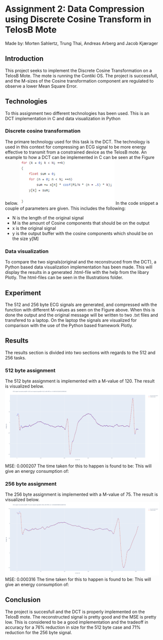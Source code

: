 # Assignment 2: Data Compression using Discrete Cosine Transform in TelosB Mote
Made by: Morten Sahlertz, Trung Thai, Andreas Arberg and Jacob Kjærager

## Introduction
This project seeks to implement the Discrete Cosine Transformation on a TelosB Mote. The mote is running the Contiki OS. 
The project is successfull, and the M-sizes of the Cosine transformation component are regulated to observe a lower Mean Square Error.


## Technologies
To this assignment two different technologies has been used. This is an DCT implementation in C and data visualization in Python

### Discrete cosine transformation
The primare technology used for this task is the DCT. The technology is used in this context for compressing an ECG signal to be more energy effective to transmit from a 
constrained device as the TelosB mote. 
An example to how a DCT can be implemented in C can be seen at the Figure below. 
![alt text](https://github.com/Dudeslam/Wu-Tan-Lan/blob/master/Assignment2/Illustrations/DCT_code.PNG?raw=true)
In the code snippet a couple of parameters are given. This includes the following: 
- N is the length of the original signal
- M is the amount of Cosine components that should be on the output 
- x is the original signal
- y is the output buffer with the cosine components which should be on the size y[M]

### Data visualization
To compare the two signals(original and the reconstruced from the DCT), a Python based data visualization implementation has been made. This will display the results in a generated .html-file with the help from the libary Plotly. The html-files can be seen in the Illustrations folder.  

## Experiment
The 512 and 256 byte ECG signals are generated, and compressed with the function with different M-values as seen on the Figure above. When this is done the output and the original message will be written to two .txt files and transfered to a laptop. On the laptop the signals are visualized for comparison with the use of the Python based framework Plotly.

## Results 
The results section is divided into two sections with regards to the 512 and 256 tasks. 


### 512 byte assignment
The 512 byte assignment is implemented with a M-value of 120. The result is visualized below. 
![alt text](https://github.com/Dudeslam/Wu-Tan-Lan/blob/master/Assignment2/Illustrations/512_comp.PNG?raw=true)
MSE: 0.000207
The time taken for this to happen is found to be: 
This will give an energy consumption of:

### 256 byte assignment 
The 256 byte assignment is implemented with a M-value of 75. The result is visualized below. 
![alt text](https://github.com/Dudeslam/Wu-Tan-Lan/blob/master/Assignment2/Illustrations/256_comp.PNG?raw=true)
MSE: 0.000316
The time taken for this to happen is found to be:
This will give an energy consumption of: 



## Conclusion
The project is succesfull and the DCT is properly implemented on the TelosB mote. The reconstructed signal is pretty good and the MSE is pretty low. This is considered to be a good implementation and the tradeoff in accuracy for a 76% reduction in size for the 512 byte case and 71% reduction for the 256 byte signal.


